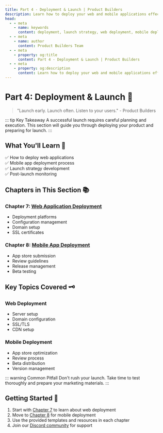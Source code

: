 ```yaml
---
title: Part 4 - Deployment & Launch | Product Builders
description: Learn how to deploy your web and mobile applications effectively and prepare for a successful launch.
head:
  - - meta
    - name: keywords
      content: deployment, launch strategy, web deployment, mobile deployment, DevOps
  - - meta
    - name: author
      content: Product Builders Team
  - - meta
    - property: og:title
      content: Part 4 - Deployment & Launch | Product Builders
  - - meta
    - property: og:description
      content: Learn how to deploy your web and mobile applications effectively and prepare for a successful launch.
---
```


# Part 4: Deployment & Launch 🚀

> "Launch early. Launch often. Listen to your users." - Product Builders

::: tip Key Takeaway
A successful launch requires careful planning and execution. This section will guide you through deploying your product and preparing for launch.
:::

## What You'll Learn 🎯

<div class="learning-objectives">

✅ How to deploy web applications  
✅ Mobile app deployment process  
✅ Launch strategy development  
✅ Post-launch monitoring  

</div>

## Chapters in This Section 📚

<div class="chapters-grid">

### Chapter 7: [Web Application Deployment](/part4/web-app-deployment)
- Deployment platforms
- Configuration management
- Domain setup
- SSL certificates

### Chapter 8: [Mobile App Deployment](/part4/mobile-app-deployment)
- App store submission
- Review guidelines
- Release management
- Beta testing

</div>

## Key Topics Covered 🗝️

<div class="topics-grid">

### Web Deployment
- Server setup
- Domain configuration
- SSL/TLS
- CDN setup

### Mobile Deployment
- App store optimization
- Review process
- Beta distribution
- Version management

</div>

::: warning Common Pitfall
Don't rush your launch. Take time to test thoroughly and prepare your marketing materials.
:::

## Getting Started 🚀

<div class="getting-started">

1. Start with [Chapter 7](/part4/web-app-deployment) to learn about web deployment
2. Move to [Chapter 8](/part4/mobile-app-deployment) for mobile deployment
3. Use the provided templates and resources in each chapter
4. Join our [Discord community](https://discord.gg/productbuilders) for support

</div>
